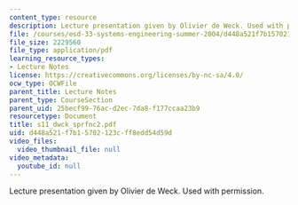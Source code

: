 ```yaml
---
content_type: resource
description: Lecture presentation given by Olivier de Weck. Used with permission.
file: /courses/esd-33-systems-engineering-summer-2004/d448a521f7b15702123cff8edd54d59d_s11_dwck_sprfnc2.pdf
file_size: 2229560
file_type: application/pdf
learning_resource_types:
- Lecture Notes
license: https://creativecommons.org/licenses/by-nc-sa/4.0/
ocw_type: OCWFile
parent_title: Lecture Notes
parent_type: CourseSection
parent_uid: 25becf99-76ac-d2ec-7da8-f177ccaa23b9
resourcetype: Document
title: s11_dwck_sprfnc2.pdf
uid: d448a521-f7b1-5702-123c-ff8edd54d59d
video_files:
  video_thumbnail_file: null
video_metadata:
  youtube_id: null
---
```

Lecture presentation given by Olivier de Weck. Used with permission.